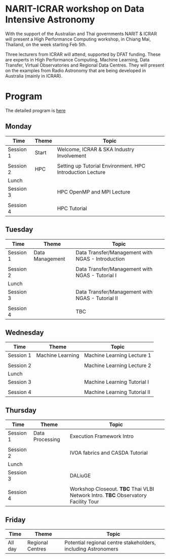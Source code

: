 # NARIT-ICRAR workshop on Data Intensive Astronomy

With the support of the Australian and Thai governments NARIT & ICRAR will present a High Performance Computing workshop, in Chiang Mai, Thailand, 
on the week starting Feb 5th.

Three lecturers from ICRAR will attend, supported by DFAT funding. 
These are experts in High Performance Computing, Machine Learning, Data Transfer, Virtual Observatories and Regional Data Centres. 
They will present on the examples from Radio Astronomy that are being developed in Australia (mainly in ICRAR).

# Program

The detailed program is [here](https://confluence.icrar.uwa.edu.au/pages/viewpage.action?pageId=60129288)


## Monday 

| Time      | Theme | Topic |
| --- | --- | --- |
| Session 1 | Start | Welcome, ICRAR & SKA Industry Involvement |
|  | | |
| Session 2 | HPC | Setting up Tutorial Environment. HPC Introduction Lecture|
| Lunch | | |
| Session 3 | | HPC OpenMP and MPI Lecture |
|  | | |
| Session 4 | | HPC Tutorial |

## Tuesday

| Time      | Theme | Topic |
| --- | --- | --- |
| Session 1 | Data Management | Data Transfer/Management with NGAS - Introduction |
|  | | |
| Session 2 | | Data Transfer/Management with NGAS - Tutorial I |
| Lunch | | |
| Session 3 | | Data Transfer/Management with NGAS - Tutorial II |
|  | | |
| Session 4 | | TBC |

## Wednesday

| Time      | Theme | Topic |
| --- | --- | --- |
| Session 1 | Machine Learning | Machine Learning Lecture 1 |
|  | | |
| Session 2 | | Machine Learning Lecture 2 |
| Lunch | | |
| Session 3 | | Machine Learning Tutorial I |
|  | | |
| Session 4 | | Machine Learning Tutorial II |

## Thursday

| Time      | Theme | Topic |
| --- | --- | --- |
| Session 1 | Data Processing | Execution Framework Intro |
|  | | |
| Session 2 | | IVOA fabrics and CASDA Tutorial |
| Lunch | | |
| Session 3 | | DALiuGE |
|  | | |
| Session 4 | | Workshop Closeout. **TBC** Thai VLBI Network Intro. **TBC** Observatory Facility Tour |

## Friday

| Time      | Theme | Topic |
| --- | --- | --- |
| All day | Regional Centres | Potential regional centre stakeholders, including Astronomers |
